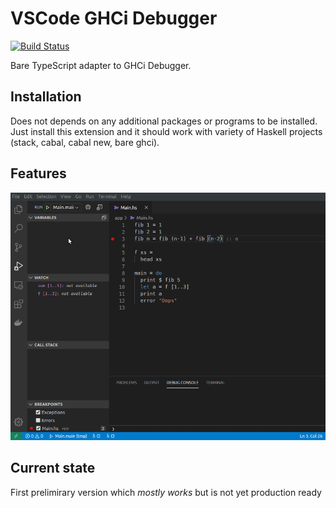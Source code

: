 # VSCode GHCi Debugger

[![Build Status](https://travis-ci.org/EduardSergeev/vscode-ghci-debugger.svg?branch=master)](https://travis-ci.org/EduardSergeev/vscode-ghci-debugger)

Bare TypeScript adapter to GHCi Debugger.  

## Installation

Does not depends on any additional packages or programs to be installed.  
Just install this extension and it should work with variety of Haskell projects (stack, cabal, cabal new, bare ghci).

## Features

![Debugger](./images/debugger-run.gif)

## Current state

First prelimirary version which *mostly works* but is not yet production ready
